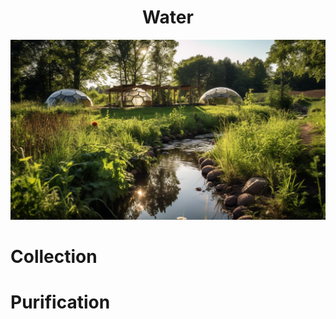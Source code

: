 <h1 align="center"> Water </h1>

<p align="center" width="100%"><img src="../images/water.png" /></p>

# Collection

# Purification
